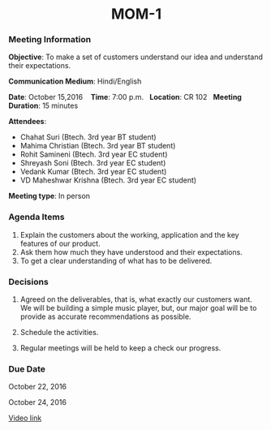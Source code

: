 

<div align=center>
<h1>MOM-1</h1>
</div>


### Meeting Information

**Objective**: To make a set of customers understand our idea and understand their expectations.

**Communication Medium**: Hindi/English

**Date**: October 15,2016 &nbsp;&nbsp; **Time**: 7:00 p.m.&nbsp;&nbsp; **Location**: CR 102&nbsp;&nbsp; **Meeting Duration**: 15 minutes



**Attendees**:

- Chahat Suri (Btech. 3rd year BT student)
- Mahima Christian (Btech. 3rd year BT student)
- Rohit Samineni (Btech. 3rd year EC student)
- Shreyash Soni (Btech. 3rd year EC student)
- Vedank Kumar (Btech. 3rd year EC student)
- VD Maheshwar Krishna (Btech. 3rd year EC student)



**Meeting type**: In person





### Agenda Items

1. Explain the customers about the working, application and the key features of our product.
2. Ask them how much they have understood and their expectations.
3. To get a clear understanding of what has to be delivered.



### Decisions

1. Agreed on the deliverables, that is, what exactly our customers want. We will be building a simple music player, but, our major goal will be to provide as accurate recommendations as possible.

2. Schedule the activities.

3. Regular meetings will be held to keep a check our progress.



### Due Date

October 22, 2016

October 24, 2016


[Video link](https://www.youtube.com/watch?v=XHVl3E5rB2o)
